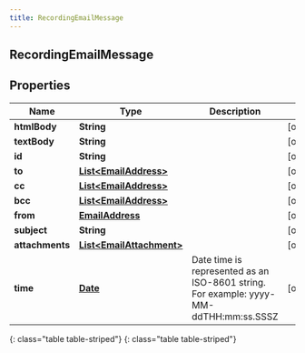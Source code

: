 ```yaml
---
title: RecordingEmailMessage
---
```

## RecordingEmailMessage


## Properties

| Name | Type | Description | Notes |
| ------------ | ------------- | ------------- | ------------- |
| **htmlBody** | **String** |  |  [optional] |
| **textBody** | **String** |  |  [optional] |
| **id** | **String** |  |  [optional] |
| **to** | [**List&lt;EmailAddress&gt;**](EmailAddress.html) |  |  [optional] |
| **cc** | [**List&lt;EmailAddress&gt;**](EmailAddress.html) |  |  [optional] |
| **bcc** | [**List&lt;EmailAddress&gt;**](EmailAddress.html) |  |  [optional] |
| **from** | [**EmailAddress**](EmailAddress.html) |  |  [optional] |
| **subject** | **String** |  |  [optional] |
| **attachments** | [**List&lt;EmailAttachment&gt;**](EmailAttachment.html) |  |  [optional] |
| **time** | [**Date**](Date.html) | Date time is represented as an ISO-8601 string. For example: yyyy-MM-ddTHH:mm:ss.SSSZ |  [optional] |
{: class="table table-striped"}
{: class="table table-striped"}


